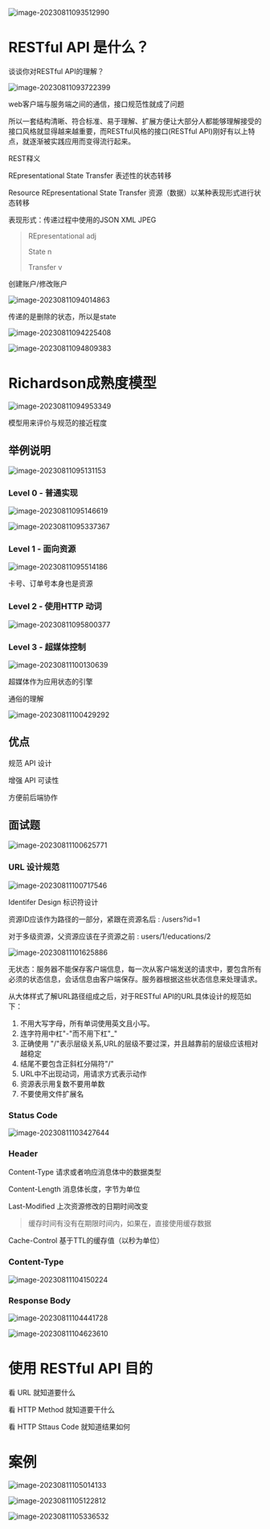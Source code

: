 ![image-20230811093512990](/home/erfenjiao/.config/Typora/typora-user-images/image-20230811093512990.png)



# RESTful API 是什么？

谈谈你对RESTful API的理解？

![image-20230811093722399](/home/erfenjiao/.config/Typora/typora-user-images/image-20230811093722399.png)

web客户端与服务端之间的通信，接口规范性就成了问题

所以一套结构清晰、符合标准、易于理解、扩展方便让大部分人都能够理解接受的接口风格就显得越来越重要，而RESTful风格的接口(RESTful API)刚好有以上特点，就逐渐被实践应用而变得流行起来。

REST释义

REpresentational State Transfer 表述性的状态转移

Resource REpresentational State Transfer     资源（数据）以某种表现形式进行状态转移

表现形式：传递过程中使用的JSON XML JPEG

> REpresentational adj
>
> State                         n
>
> Transfer                   v

创建账户/修改账户

![image-20230811094014863](/home/erfenjiao/.config/Typora/typora-user-images/image-20230811094014863.png)

传递的是删除的状态，所以是state

![image-20230811094225408](/home/erfenjiao/.config/Typora/typora-user-images/image-20230811094225408.png)



![image-20230811094809383](/home/erfenjiao/.config/Typora/typora-user-images/image-20230811094809383.png)

# Richardson成熟度模型

![image-20230811094953349](/home/erfenjiao/.config/Typora/typora-user-images/image-20230811094953349.png)

模型用来评价与规范的接近程度

## 举例说明

![image-20230811095131153](/home/erfenjiao/.config/Typora/typora-user-images/image-20230811095131153.png)

### Level 0 - 普通实现

![image-20230811095146619](/home/erfenjiao/.config/Typora/typora-user-images/image-20230811095146619.png)

![image-20230811095337367](/home/erfenjiao/.config/Typora/typora-user-images/image-20230811095337367.png)



### Level 1 - 面向资源

![image-20230811095514186](/home/erfenjiao/.config/Typora/typora-user-images/image-20230811095514186.png)

卡号、订单号本身也是资源

### Level 2 - 使用HTTP 动词

![image-20230811095800377](/home/erfenjiao/.config/Typora/typora-user-images/image-20230811095800377.png)



### Level 3 - 超媒体控制

![image-20230811100130639](/home/erfenjiao/.config/Typora/typora-user-images/image-20230811100130639.png)

超媒体作为应用状态的引擎

通俗的理解

![image-20230811100429292](/home/erfenjiao/.config/Typora/typora-user-images/image-20230811100429292.png)

## 优点

规范 API 设计

增强 API 可读性

方便前后端协作



## 面试题

![image-20230811100625771](/home/erfenjiao/.config/Typora/typora-user-images/image-20230811100625771.png)

### URL 设计规范

![image-20230811100717546](/home/erfenjiao/.config/Typora/typora-user-images/image-20230811100717546.png)

Identifer Design 标识符设计

资源ID应该作为路径的一部分，紧跟在资源名后 : /users?id=1

对于多级资源，父资源应该在子资源之前 : users/1/educations/2





![image-20230811101625886](/home/erfenjiao/.config/Typora/typora-user-images/image-20230811101625886.png)

无状态：服务器不能保存客户端信息，每一次从客户端发送的请求中，要包含所有必须的状态信息，会话信息由客户端保存。服务器根据这些状态信息来处理请求。



从大体样式了解URL路径组成之后，对于RESTful API的URL具体设计的规范如下：

1.  不用大写字母，所有单词使用英文且小写。
2.  连字符用中杠"-"而不用下杠"_"
3.  正确使用 "/"表示层级关系,URL的层级不要过深，并且越靠前的层级应该相对越稳定
4.  结尾不要包含正斜杠分隔符"/"
5.  URL中不出现动词，用请求方式表示动作
6.  资源表示用复数不要用单数
7.  不要使用文件扩展名





### Status Code

![image-20230811103427644](/home/erfenjiao/.config/Typora/typora-user-images/image-20230811103427644.png)

### Header 

Content-Type    请求或者响应消息体中的数据类型

Content-Length  消息体长度，字节为单位

Last-Modified      上次资源修改的日期时间改变

> 缓存时间有没有在期限时间内，如果在，直接使用缓存数据

Cache-Control      基于TTL的缓存值（以秒为单位）

### Content-Type 

![image-20230811104150224](/home/erfenjiao/.config/Typora/typora-user-images/image-20230811104150224.png)

### Response Body

![image-20230811104441728](/home/erfenjiao/.config/Typora/typora-user-images/image-20230811104441728.png)

![image-20230811104623610](/home/erfenjiao/.config/Typora/typora-user-images/image-20230811104623610.png)

# 使用 RESTful API 目的

看 URL 就知道要什么

看 HTTP Method 就知道要干什么

看 HTTP Sttaus Code 就知道结果如何



# 案例

![image-20230811105014133](/home/erfenjiao/.config/Typora/typora-user-images/image-20230811105014133.png)

![image-20230811105122812](/home/erfenjiao/.config/Typora/typora-user-images/image-20230811105122812.png)

  ![image-20230811105336532](/home/erfenjiao/.config/Typora/typora-user-images/image-20230811105336532.png)



